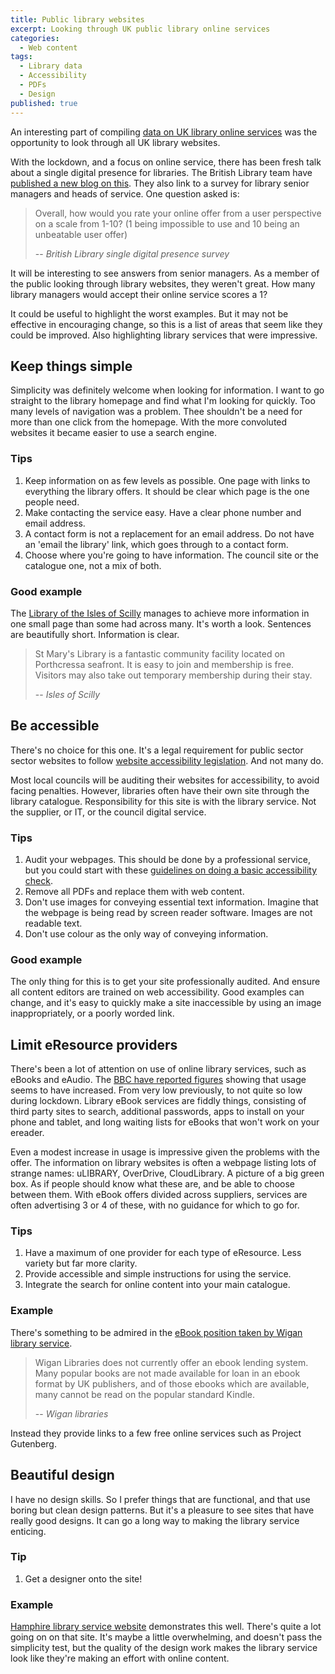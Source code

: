 ```yaml
---
title: Public library websites
excerpt: Looking through UK public library online services
categories:
  - Web content
tags:
  - Library data
  - Accessibility
  - PDFs
  - Design
published: true
---
```


An interesting part of compiling [data on UK library online services](https://airtable.com/shrKkzYDUNMMM6qrJ) was the opportunity to look through all UK library websites.

With the lockdown, and a focus on online service, there has been fresh talk about a single digital presence for libraries. The British Library team have [published a new blog on this](https://blogs.bl.uk/living-knowledge/2020/04/a-single-digital-presence-for-uk-libraries-the-project-and-the-platform.html). They also link to a survey for library senior managers and heads of service. One question asked is:

> Overall, how would you rate your online offer from a user perspective on a scale from 1-10? (1 being impossible to use and 10 being an unbeatable user offer)
>
> -- <cite>British Library single digital presence survey</cite>

It will be interesting to see answers from senior managers. As a member of the public looking through library websites, they weren't great. How many library managers would accept their online service scores a 1?

It could be useful to highlight the worst examples. But it may not be effective in encouraging change, so this is a list of areas that seem like they could be improved. Also highlighting library services that were impressive.

## Keep things simple

Simplicity was definitely welcome when looking for information. I want to go straight to the library homepage and find what I'm looking for quickly. Too many levels of navigation was a problem. Thee shouldn't be a need for more than one click from the homepage. With the more convoluted websites it became easier to use a search engine.

### Tips

1. Keep information on as few levels as possible. One page with links to everything the library offers. It should be clear which page is the one people need.
2. Make contacting the service easy. Have a clear phone number and email address.
3. A contact form is not a replacement for an email address. Do not have an 'email the library' link, which goes through to a contact form.
4. Choose where you're going to have information. The council site or the catalogue one, not a mix of both.

### Good example

The [Library of the Isles of Scilly](https://www.scilly.gov.uk/learning-leisure/library-0) manages to achieve more information in one small page than some had across many. It's worth a look. Sentences are beautifully short. Information is clear.

> St Mary's Library is a fantastic community facility located on Porthcressa seafront. It is easy to join and membership is free. Visitors may also take out temporary membership during their stay.
>
> -- <cite>Isles of Scilly</cite>

## Be accessible

There's no choice for this one. It's a legal requirement for public sector sector websites to follow [website accessibility legislation](https://www.gov.uk/guidance/accessibility-requirements-for-public-sector-websites-and-apps). And not many do.

Most local councils will be auditing their websites for accessibility, to avoid facing penalties. However, libraries often have their own site through the library catalogue. Responsibility for this site is with the library service. Not the supplier, or IT, or the council digital service.

### Tips

1. Audit your webpages. This should be done by a professional service, but you could start with these [guidelines on doing a basic accessibility check](https://www.gov.uk/government/publications/doing-a-basic-accessibility-check-if-you-cant-do-a-detailed-one/doing-a-basic-accessibility-check-if-you-cant-do-a-detailed-one).
2. Remove all PDFs and replace them with web content.
3. Don't use images for conveying essential text information. Imagine that the webpage is being read by screen reader software. Images are not readable text.
4. Don't use colour as the only way of conveying information.

### Good example

The only thing for this is to get your site professionally audited. And ensure all content editors are trained on web accessibility. Good examples can change, and it's easy to quickly make a site inaccessible by using an image inappropriately, or a poorly worded link.

## Limit eResource providers

There's been a lot of attention on use of online library services, such as eBooks and eAudio. The [BBC have reported figures](https://www.bbc.co.uk/news/uk-england-52368191) showing that usage seems to have increased. From very low previously, to not quite so low during lockdown. Library eBook services are fiddly things, consisting of third party sites to search, additional passwords, apps to install on your phone and tablet, and long waiting lists for eBooks that won't work on your ereader.

Even a modest increase in usage is impressive given the problems with the offer. The information on library websites is often a webpage listing lots of strange names: uLIBRARY, OverDrive, CloudLibrary. A picture of a big green box. As if people should know what these are, and be able to choose between them. With eBook offers divided across suppliers, services are often advertising 3 or 4 of these, with no guidance for which to go for.

### Tips

1. Have a maximum of one provider for each type of eResource. Less variety but far more clarity.
2. Provide accessible and simple instructions for using the service.
3. Integrate the search for online content into your main catalogue.

### Example

There's something to be admired in the [eBook position taken by Wigan library service](https://www.wigan.gov.uk/Resident/Libraries/eMagazines.aspx). 

> Wigan Libraries does not currently offer an ebook lending system.
> Many popular books are not made available for loan in an ebook format by UK publishers, and of those ebooks which are available, many cannot be read on the popular standard Kindle.
>
> -- <cite>Wigan libraries</cite>

Instead they provide links to a few free online services such as Project Gutenberg.

## Beautiful design

I have no design skills. So I prefer things that are functional, and that use boring but clean design patterns. But it's a pleasure to see sites that have really good designs. It can go a long way to making the library service enticing.

### Tip

1. Get a designer onto the site!

### Example

[Hamphire library service website](https://www.hants.gov.uk/librariesandarchives/library) demonstrates this well. There's quite a lot going on on that site. It's maybe a little overwhelming, and doesn't pass the simplicity test, but the quality of the design work makes the library service look like they're making an effort with online content.
